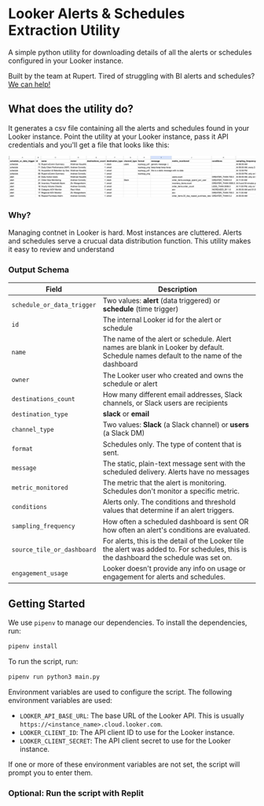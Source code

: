 # Looker Alerts & Schedules Extraction Utility
A simple python utility for downloading details of all the alerts or schedules configured in your Looker instance.

Built by the team at Rupert. Tired of struggling with BI alerts and schedules? [We can help!](https://www.hirupert.com)


## What does the utility do?
It generates a csv file containing all the alerts and schedules found in your Looker instance. Point the utility at your Looker instance, pass it API credentials and you'll get a file that looks like this:

![Example output from the Looker alert and schedule extract utility](example-output.png)

### Why?
Managing contnet in Looker is hard. Most instances are cluttered. Alerts and schedules serve a crucual data distribution function. This utility makes it easy to review and understand 

### Output Schema

| Field | Description |
| --- | --- |
| `schedule_or_data_trigger` | Two values: **alert** (data triggered) or **schedule** (time trigger) |
| `id` | The internal Looker id for the alert or schedule |
| `name` | The name of the alert or schedule. Alert names are blank in Looker by default. Schedule names default to the name of the dashboard |
| `owner` | The Looker user who created and owns the schedule or alert |
| `destinations_count` | How many different email addresses, Slack channels, or Slack users are recipients |
| `destination_type` | **slack** or **email** |
| `channel_type` | Two values: **Slack** (a Slack channel) or **users** (a Slack DM) |
| `format` | Schedules only. The type of content that is sent. |
| `message` | The static, plain-text message sent with the scheduled delivery. Alerts have no messages |
| `metric_monitored` | The metric that the alert is monitoring. Schedules don't monitor a specific metric. |
| `conditions` | Alerts only. The conditions and threshold values that determine if an alert triggers. |
| `sampling_frequency` | How often a scheduled dashboard is sent OR how often an alert's conditions are evaluated. |
| `source_tile_or_dashboard` | For alerts, this is the detail of the Looker tile the alert was added to. For schedules, this is the dashboard the schedule was set on. |
| `engagement_usage` | Looker doesn't provide any info on usage or engagement for alerts and schedules. |

## Getting Started
We use `pipenv` to manage our dependencies. To install the dependencies, run:

```bash
pipenv install
```

To run the script, run:

```bash
pipenv run python3 main.py
```

Environment variables are used to configure the script. The following environment variables are used:
- `LOOKER_API_BASE_URL`: The base URL of the Looker API. This is usually `https://<instance_name>.cloud.looker.com`.
- `LOOKER_CLIENT_ID`: The API client ID to use for the Looker instance.
- `LOOKER_CLIENT_SECRET`: The API client secret to use for the Looker instance.

If one or more of these environment variables are not set, the script will prompt you to enter them.

### Optional: Run the script with Replit
